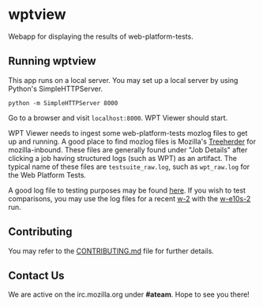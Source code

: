 # wptview
Webapp for displaying the results of web-platform-tests.

## Running wptview
This app runs on a local server. You may set up a local server by using Python's SimpleHTTPServer.

`python -m SimpleHTTPServer 8000`

Go to a browser and visit `localhost:8000`. WPT Viewer should start.

WPT Viewer needs to ingest some web-platform-tests mozlog files to get up and running. A good place to find mozlog files is Mozilla's [Treeherder](https://treeherder.mozilla.org/#/jobs?repo=mozilla-inbound) for mozilla-inbound.
These files are generally found under "Job Details" after clicking a job having structured logs (such as WPT) as an artifact. The typical name of these files are `testsuite_raw.log`, such as `wpt_raw.log` for the Web Platform Tests.

A good log file to testing purposes may be found [here](http://mozilla-releng-blobs.s3.amazonaws.com/blobs/mozilla-inbound/sha512/05a68f7a1acdd9f9c800e587f576083678588c9271d9221878f3cf959063473bc6783ca09c75eacd39990ac037b0b9ec3c806a8e910c74388609fff1be8fe570).
If you wish to test comparisons, you may use the log files for a recent [w-2](http://mozilla-releng-blobs.s3.amazonaws.com/blobs/mozilla-inbound/sha512/27983329167951b69f6a451846d0c7e422bb0e589c407141737b40ef21f7a8aaf9347bc57928450fff6e64cc86c72970bb0325dbab258b43284a8008cf3e1885) with the [w-e10s-2](http://mozilla-releng-blobs.s3.amazonaws.com/blobs/mozilla-inbound/sha512/d4372303775a5dfeb2d1d7c44d89a2b1dcb78d9ee2e7859fd6469b9a7518594a905a313f0bc947196bebc9a95f153804cd5344471126fd833a56d5498aa9cc5b) run.

## Contributing
You may refer to the [CONTRIBUTING.md](https://github.com/jgraham/wptview/blob/dcc68d8ffffafc7eca8b080becd825fab5a5d61d/CONTRIBUTING.md) file for further details.

## Contact Us
We are active on the irc.mozilla.org under **#ateam**. Hope to see you there!